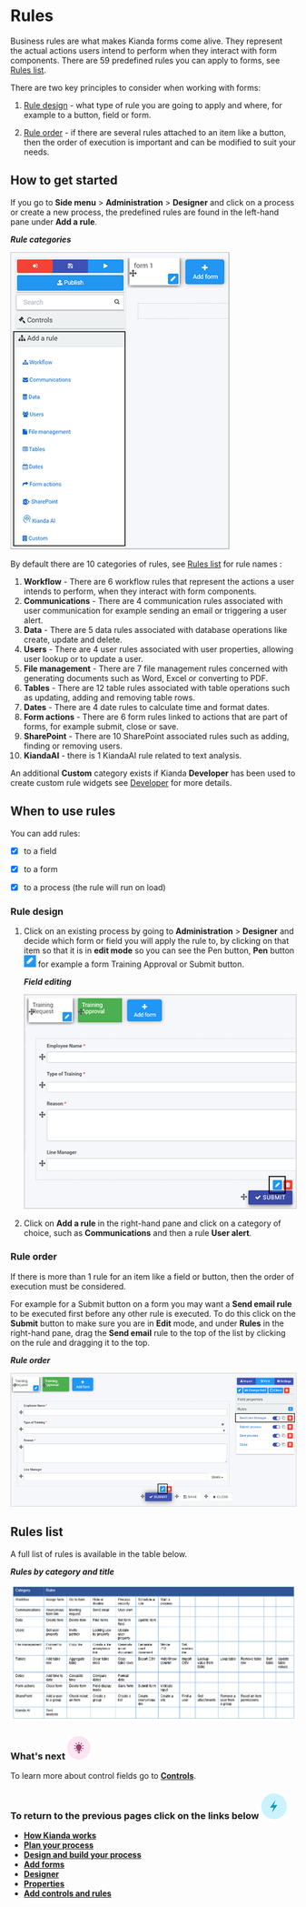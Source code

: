 # Rules #

Business rules are what makes Kianda forms come alive. They represent the actual actions users intend to perform when they interact with form components. There are 59 predefined rules you can apply to forms, see [Rules list](#rules-list).

There are two key principles to consider when working with forms:

1. [Rule design](#rule-design) - what type of rule you are going to apply and where, for example to a button, field or form.

2. [Rule order](#rule-order) - if there are several rules attached to an item like a button, then the order of execution is important and can be modified to suit your needs.

   

## How to get started ##

If you go to **Side menu** > **Administration** > **Designer** and click on a process or create a new process, the predefined rules are found in the left-hand pane under **Add a rule**.

***Rule categories***

![Rules list](../images/ruleslist80.png)

By default there are 10 categories of rules, see [Rules list](#rules-list) for rule names :

1. **Workflow** - There are 6 workflow rules that represent the actions a user intends to perform, when they interact with form components. 
2. **Communications** - There are 4 communication rules associated with user communication for example sending an email or triggering a user alert. 
3. **Data** - There are 5 data rules associated with database operations like create, update and delete. 
4. **Users** - There are 4 user rules associated with user properties, allowing user lookup or to update a user. 
5. **File management** - There are 7 file management rules concerned with generating documents such as Word, Excel or converting to PDF. 
6. **Tables** - There are 12 table rules associated with table operations such as updating, adding and removing table rows. 
7. **Dates** - There are 4 date rules to calculate time and format dates.
8. **Form actions** - There are 6 form rules linked to actions that are part of forms, for example submit, close or save.
9. **SharePoint** - There are 10 SharePoint associated rules such as adding, finding or removing users. 
10. **KiandaAI** - there is 1 KiandaAI rule related to text analysis.

An additional  **Custom** category exists if Kianda **Developer** has been used to create custom rule widgets  see [Developer](getting-started/welcome/low_code.md#how-to-get-started-with-developer) for more details. 



## When to use rules

You can add rules:

- [x] to a field
- [x] to a form 
- [x] to a process (the rule will run on load)



### Rule design ###

1. Click on an existing process by going to **Administration** > **Designer** and decide which form or field you will apply the rule to, by clicking on that item so that it is in **edit mode** so you can see the Pen button,  **Pen** button ![Pen button](../images/penicon.png) for example a form Training Approval or Submit button.

   ***Field editing***

   ![Edit mode for forms and fields](../images/submitedit.png)

2. Click on **Add a rule** in the right-hand pane and click on a category of choice, such as **Communications** and then a rule **User alert**.

 



### Rule order ###

If there is more than 1 rule for an item like a field or button, then the order of execution must be considered. 

For example for a Submit button on a form you may want a **Send email rule** to be executed first before any other rule is executed. To do this click on the **Submit** button to make sure you are in **Edit** mode, and under **Rules** in the right-hand pane,  drag the **Send email** rule to the top of the list by clicking on the rule and dragging it to the top.

***Rule order***

![Rule order](../images/ruleorder.png)



## Rules list ##

A full list of rules is available in the table below.

***Rules by category and title***

![Rules list](../images/rulestable_orig.png)



### What's next  ![Idea icon](../images/18.png) ###

To learn more about control fields go to [**Controls**](getting-started/create_process/controls.md). 



### **To return to the previous pages click on the links below**  ![Idea icon](../images/10.png) 

- [**How Kianda works**](getting-started/welcome/how_kianda_works.md)
- [**Plan your process**](getting-started/create_process/plan_process.md) 
- [**Design and build your process**](getting-started/create_process/design_process.md) 
- [**Add forms**](getting-started/create_process/create_form.md)
- [**Designer**](getting-started/create_process/designer.md)
- [**Properties**](getting-started/create_process/properties.md)
- **[Add controls and rules](getting-started/create_process/add_form_elements.md)**

  

  